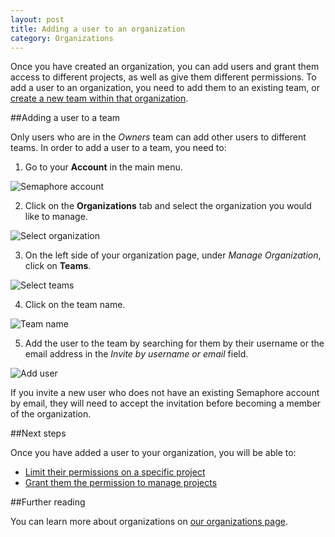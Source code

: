 ```yaml
---
layout: post
title: Adding a user to an organization
category: Organizations
---
```


Once you have created an organization, you can add users and grant them access
to different projects, as well as give them different permissions. To add a user
 to an organization, you need to add them to an existing team, or
[create a new team within that organization](/docs/organizations/creating-a-team.html).

##Adding a user to a team

Only users who are in the _Owners_ team can add other users to different teams.
In order to add a user to a team, you need to:

1. Go to your **Account** in the main menu.

  <img src="/docs/assets/img/setting-up-an-organization/account.png" alt="Semaphore account" class="img-responsive img-bordered">

2. Click on the **Organizations** tab and select the organization you would like
to manage.

 <img src="/docs/assets/img/can-i-limit-the-permissions-a-user-has-on-a-specific-project/select-organization.png" alt="Select organization" class="img-responsive img-bordered">

3. On the left side of your organization page, under _Manage Organization_,
click on **Teams**.

 <img src="/docs/assets/img/can-i-limit-the-permissions-a-user-has-on-a-specific-project/teams.png" alt="Select teams" class="img-responsive img-bordered">

4. Click on the team name.

 <img src="/docs/assets/img/can-i-limit-the-permissions-a-user-has-on-a-specific-project/team-name.png" alt="Team name" class="img-responsive img-bordered">

5. Add the user to the team by searching for them by their username
or the email address in the _Invite by username or email_ field.

 <img src="/docs/assets/img/adding-a-user-to-an-organization/add-user-to-a-team.png" alt="Add user" class="img-responsive img-bordered">

If you invite a new user who does not have an existing Semaphore account by
email, they will need to accept the invitation before becoming a member of the
organization.

##Next steps

Once you have added a user to your organization, you will be able to:

- [Limit their permissions on a specific project](/docs/organizations/can-i-limit-the-permissions-a-user-has-on-a-specific-project.html)
- [Grant them the permission to manage projects](/docs/organizations/granting-users-permission-to-manage-projects-within-an-organization.html)

##Further reading

You can learn more about organizations on [our organizations page](/docs/organizations/about-organizations.html).

